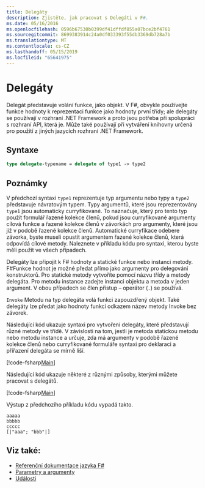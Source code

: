 ```yaml
---
title: Delegáty
description: Zjistěte, jak pracovat s Delegáti v F#.
ms.date: 05/16/2016
ms.openlocfilehash: 0596b67530b0399df41dffdf855a07bce2bf4761
ms.sourcegitcommit: 8699383914c24a0df033393f55db3369db728a7b
ms.translationtype: MT
ms.contentlocale: cs-CZ
ms.lasthandoff: 05/15/2019
ms.locfileid: "65641975"
---
```

# <a name="delegates"></a>Delegáty

Delegát představuje volání funkce, jako objekt. V F#, obvykle používejte funkce hodnoty k reprezentaci funkce jako hodnoty první třídy; ale delegáty se používají v rozhraní .NET Framework a proto jsou potřeba při spolupráci s rozhraní API, která je. Může také používají při vytváření knihovny určená pro použití z jiných jazycích rozhraní .NET Framework.

## <a name="syntax"></a>Syntaxe

```fsharp
type delegate-typename = delegate of type1 -> type2
```

## <a name="remarks"></a>Poznámky

V předchozí syntaxi `type1` reprezentuje typ argumentu nebo typy a `type2` představuje návratovým typem. Typy argumentů, které jsou reprezentovány `type1` jsou automaticky curryfikované. To naznačuje, který pro tento typ použít formulář řazené kolekce členů, pokud jsou curryfikované argumenty cílová funkce a řazené kolekce členů v závorkách pro argumenty, které jsou již v podobě řazené kolekce členů. Automatické curryfikace odebere závorka, byste museli opustit argumentem řazené kolekce členů, která odpovídá cílové metody. Naleznete v příkladu kódu pro syntaxi, kterou byste měli použít ve všech případech.

Delegáty lze připojit k F# hodnoty a statické funkce nebo instanci metody. F#Funkce hodnot je možné předat přímo jako argumenty pro delegování konstruktorů. Pro statické metody vytvoříte pomocí názvu třídy a metody delegáta. Pro metodu instance zadejte instanci objektu a metoda v jeden argument. V obou případech se člen přístup – operátor (`.`) se používá.

`Invoke` Metodu na typ delegáta volá funkci zapouzdřený objekt. Také delegáty lze předat jako hodnoty funkcí odkazem název metody Invoke bez závorek.

Následující kód ukazuje syntaxi pro vytvoření delegáty, které představují různé metody ve třídě. V závislosti na tom, jestli je metoda statickou metodu nebo metodu instance a určuje, zda má argumenty v podobě řazené kolekce členů nebo curryfikované formuláře syntaxi pro deklaraci a přiřazení delegáta se mírně liší.

[!code-fsharp[Main](../../../samples/snippets/fsharp/lang-ref-2/snippet4201.fs)]

Následující kód ukazuje některé z různými způsoby, kterými můžete pracovat s delegátů.

[!code-fsharp[Main](../../../samples/snippets/fsharp/lang-ref-2/snippet4202.fs)]

Výstup z předchozího příkladu kódu vypadá takto.

```console
aaaaa
bbbbb
ccccc
[|"aaa"; "bbb"|]
```

## <a name="see-also"></a>Viz také:

- [Referenční dokumentace jazyka F#](index.md)
- [Parametry a argumenty](parameters-and-arguments.md)
- [Události](members/events.md)
